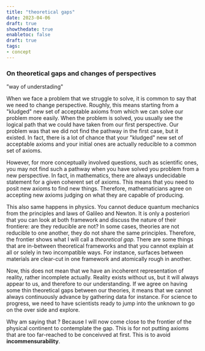 ```yaml
---
title: "theoretical gaps"
date: 2023-04-06
draft: true
showthedate: true
enabletoc: false
draft: true
tags:
- concept
---
```


### On theoretical gaps and changes of perspectives

”way of understading"

When we face a problem that we struggle to solve, it is common to say that we need to change perspective. 
Roughly, this means starting from a "kludged" new set of acceptable axioms from which we can solve our problem more easily.
When the problem is solved, you usually see the logical path that we could have taken from our first perspective. 
Our problem was that we did not find the pathway in the first case, but it existed.
In fact, there is a lot of chance that your "kludged" new set of acceptable axioms and your initial ones are actually reducible to a common set of axioms. 

However, for more conceptually involved questions, such as scientific ones, you may not find such a pathway when you have solved you problem from a new perspective.
In fact, in mathematics, there are always undecidable statement for a given coherent set of axioms. This means that you need to posit new axioms to find new things. 
Therefore, mathematicians agree on accepting new axioms judging on what they are capable of producing.

This also same happens in physics. You cannot deduce quantum mechanics from the principles and laws of Galileo and Newton. 
It is only a posteriori that you can look at both framework and discuss the nature of their frontiere: are they reducible are not? 
In some cases, theories are not reducible to one another, they do not share the same principles.
Therefore, the frontier shows what I will call a *theoretical gap*.
There are some things that are in-between theoretical frameworks and that you cannot explain at all or solely in two incompatible ways. 
For instance, surfaces between materials are clear-cut in one framework and atomically rough in another. 

Now, this does not mean that we have an incoherent representation of reality, rather incomplete actually.
Reality exists without us, but it will always appear to us, and therefore to our understanding. 
If we agree on having some thin theoretical gaps between our theories, it means that we cannot always continuously advance by gathering data for instance. 
For science to progress, we need to have scientists ready to jump into the unknown to go on the over side and explore. 

Why am saying that ? Because I will now come close to the frontier of the physical continent to contemplate the gap.
This is for not putting axioms that are too far-reached to be conceivved at first. 
This is to avoid **incommensurability**.





